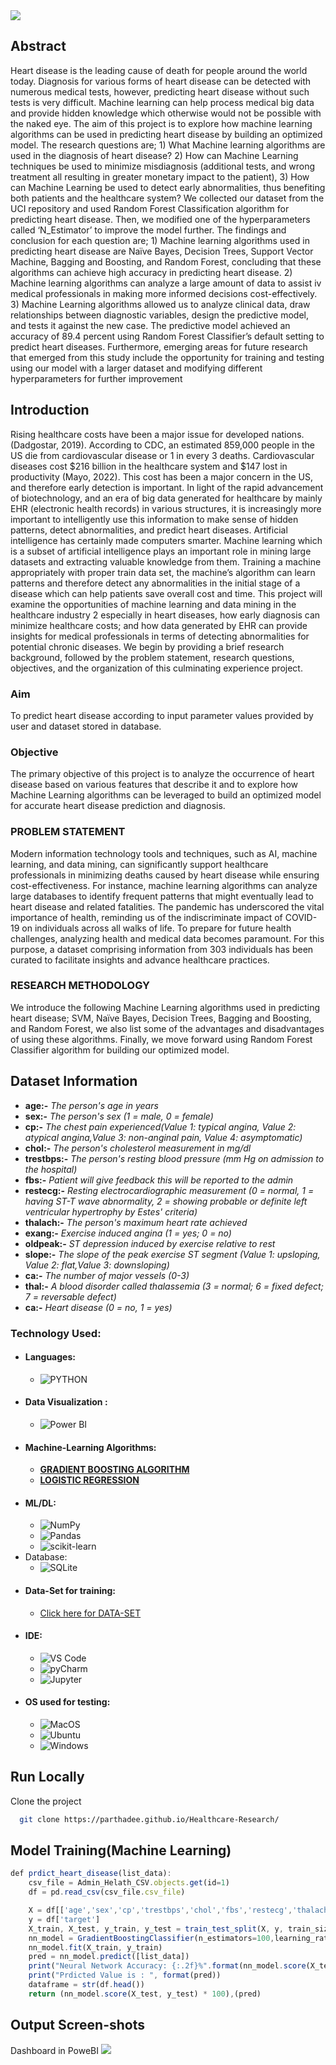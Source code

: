 <img src="https://github.com/Parthadee/Healthcare-Research/blob/045f1313e4ac812230041a3e275c2706503b94fe/machine%20banner.jpg" />

## Abstract 
<p> 
  Heart disease is the leading cause of death for people around the world today. Diagnosis for various forms of heart disease can be detected with numerous medical tests, however, predicting heart disease without such tests is very difficult. Machine learning can help process medical big data and provide hidden knowledge which otherwise would not be possible with the naked eye. The aim of this project is to explore how machine learning algorithms can be used in predicting heart disease by building an optimized model. The research questions are; 1) What Machine learning algorithms are used in the diagnosis of heart disease? 2) How can Machine Learning techniques be used to minimize misdiagnosis (additional tests, and wrong treatment all resulting in greater monetary impact to the patient), 3) How can Machine Learning be used to detect early abnormalities, thus benefiting both patients and the healthcare system? We collected our dataset from the UCI repository and used Random Forest Classification algorithm for predicting heart disease. Then, we modified one of the hyperparameters called ‘N_Estimator’ to improve the model further. The findings and conclusion for each question are; 1) Machine learning algorithms used in predicting heart disease are Naïve Bayes, Decision Trees, Support Vector Machine, Bagging and Boosting, and Random Forest, concluding that these algorithms can achieve high accuracy in predicting heart disease. 2) Machine learning algorithms can analyze a large amount of data to assist iv medical professionals in making more informed decisions cost-effectively. 3) Machine Learning algorithms allowed us to analyze clinical data, draw relationships between diagnostic variables, design the predictive model, and tests it against the new case. The predictive model achieved an accuracy of 89.4 percent using Random Forest Classifier’s default setting to predict heart diseases. Furthermore, emerging areas for future research that emerged from this study include the opportunity for training and testing using our model with a larger dataset and modifying different hyperparameters for further improvement 
</p>

## Introduction
<p>
  Rising healthcare costs have been a major issue for developed nations. (Dadgostar, 2019). According to CDC, an estimated 859,000 people in the US die from cardiovascular disease or 1 in every 3 deaths. Cardiovascular diseases cost $216 billion in the healthcare system and $147 lost in productivity (Mayo, 2022). This cost has been a major concern in the US, and therefore early detection is important. In light of the rapid advancement of biotechnology, and an era of big data generated for healthcare by mainly EHR (electronic health records) in various structures, it is increasingly more important to intelligently use this information to make sense of hidden patterns, detect abnormalities, and predict heart diseases. 
      Artificial intelligence has certainly made computers smarter. Machine learning which is a subset of artificial intelligence plays an important role in mining large datasets and extracting valuable knowledge from them. Training a machine appropriately with proper train data set, the machine’s algorithm can learn patterns and therefore detect any abnormalities in the initial stage of a disease which can help patients save overall cost and time. This project will examine the opportunities of machine learning and data mining in the healthcare industry 2 especially in heart diseases, how early diagnosis can minimize healthcare costs; and how data generated by EHR can provide insights for medical professionals in terms of detecting abnormalities for potential chronic diseases. We begin by providing a brief research background, followed by the problem statement, research questions, objectives, and the organization of this culminating experience project. 

</p>

### Aim
<p> 
  To predict heart disease according to input parameter values provided by user and dataset
stored in database.
</p>

### Objective
<p>
  The primary objective of this project is to analyze the occurrence of heart disease based on various features that describe it and to explore how Machine Learning algorithms can be leveraged to build an optimized model for accurate heart disease prediction and diagnosis.
</p>

### PROBLEM STATEMENT
<p>
  Modern information technology tools and techniques, such as AI, machine learning, and data mining, can significantly support healthcare professionals in minimizing deaths caused by heart disease while ensuring cost-effectiveness. For instance, machine learning algorithms can analyze large databases to identify frequent patterns that might eventually lead to heart disease and related fatalities. The pandemic has underscored the vital importance of health, reminding us of the indiscriminate impact of COVID-19 on individuals across all walks of life. To prepare for future health challenges, analyzing health and medical data becomes paramount. For this purpose, a dataset comprising information from 303 individuals has been curated to facilitate insights and advance healthcare practices.
</p>

### RESEARCH METHODOLOGY
<p>
We introduce the following Machine Learning algorithms used in predicting heart disease; SVM, Naïve Bayes, Decision Trees, Bagging and Boosting, and Random Forest, we also list some of the advantages and disadvantages of using these algorithms. Finally, we move forward using Random Forest Classifier algorithm for building our optimized model. 
</p>

## Dataset Information
- **age:-** *The person's age in years*
- **sex:-** *The person's sex (1 = male, 0 = female)*
- **cp:-** *The chest pain experienced(Value 1: typical angina, Value 2: atypical angina,Value 3: non-anginal pain, Value 4: asymptomatic)*
- **chol:-** *The person's cholesterol measurement in mg/dl*
- **trestbps:-** *The person's resting blood pressure (mm Hg on admission to the hospital)*
- **fbs:-** *Patient will give feedback this will be reported to the admin*
- **restecg:-** *Resting electrocardiographic measurement (0 = normal, 1 = having ST-T wave abnormality, 2 = showing probable or definite left ventricular hypertrophy by Estes' criteria)*
- **thalach:-** *The person's maximum heart rate achieved*
- **exang:-** *Exercise induced angina (1 = yes; 0 = no)*
- **oldpeak:-** *ST depression induced by exercise relative to rest*
- **slope:-**  *The slope of the peak exercise ST segment (Value 1: upsloping, Value 2: flat,Value 3: downsloping)*
- **ca:-**  *The number of major vessels (0-3)*
- **thal:-**  *A blood disorder called thalassemia (3 = normal; 6 = fixed defect; 7 = reversable defect)*
- **ca:-**  *Heart disease (0 = no, 1 = yes)*

  
### Technology Used:
- #### Languages:
  - ![PYTHON](https://img.shields.io/badge/Python-FFD43B?style=for-the-badge&logo=python&logoColor=darkgreen)
- #### Data Visualization :
  - ![Power BI](https://img.shields.io/badge/PowerBI-563D7C?style=for-the-badge&logo=DataVisualization&logoColor=white)
- #### Machine-Learning Algorithms:
  - <a href="https://en.wikipedia.org/wiki/Gradient_boosting">**GRADIENT BOOSTING ALGORITHM**</a>
  - <a href="https://en.wikipedia.org/wiki/Logistic_regression">**LOGISTIC REGRESSION**</a>
- #### ML/DL:
  - ![NumPy](https://img.shields.io/badge/numpy-%23013243.svg?style=for-the-badge&logo=numpy&logoColor=white)
  - ![Pandas](https://img.shields.io/badge/pandas-%23150458.svg?style=for-the-badge&logo=pandas&logoColor=white)
  - ![scikit-learn](https://img.shields.io/badge/scikit--learn-%23F7931E.svg?style=for-the-badge&logo=scikit-learn&logoColor=white)
- Database:
  - ![SQLite](https://img.shields.io/badge/SQLite-07405E?style=for-the-badge&logo=sqlite&logoColor=white)
- #### Data-Set for training:
  - <a href="https://github.com/Kumar-laxmi/Heart-Disease-Prediction-System/blob/main/Machine_Learning/heart.csv">Click here for DATA-SET</a>
- #### IDE:
  - ![VS Code](https://img.shields.io/badge/Visual_Studio_Code-0078D4?style=for-the-badge&logo=visual%20studio%20code&logoColor=white)
  - ![pyCharm](https://img.shields.io/badge/PyCharm-000000.svg?&style=for-the-badge&logo=PyCharm&logoColor=white)
  - ![Jupyter](https://img.shields.io/badge/Jupyter-orange.svg?&style=for-the-badge&logo=jupyter&logoColor=white)
- #### OS used for testing:
  - ![MacOS](https://img.shields.io/badge/mac%20os-000000?style=for-the-badge&logo=apple&logoColor=white)
  - ![Ubuntu](https://img.shields.io/badge/Ubuntu-E95420?style=for-the-badge&logo=ubuntu&logoColor=white)
  - ![Windows](https://img.shields.io/badge/Windows-0078D6?style=for-the-badge&logo=windows&logoColor=white)

## Run Locally

Clone the project

```bash
  git clone https://parthadee.github.io/Healthcare-Research/
```

## Model Training(Machine Learning)

```javascript
def prdict_heart_disease(list_data):
    csv_file = Admin_Helath_CSV.objects.get(id=1)
    df = pd.read_csv(csv_file.csv_file)

    X = df[['age','sex','cp','trestbps','chol','fbs','restecg','thalach','exang','oldpeak','slope','ca','thal']]
    y = df['target']
    X_train, X_test, y_train, y_test = train_test_split(X, y, train_size=0.8, random_state=0)
    nn_model = GradientBoostingClassifier(n_estimators=100,learning_rate=1.0,max_depth=1, random_state=0)
    nn_model.fit(X_train, y_train)
    pred = nn_model.predict([list_data])
    print("Neural Network Accuracy: {:.2f}%".format(nn_model.score(X_test, y_test) * 100))
    print("Prdicted Value is : ", format(pred))
    dataframe = str(df.head())
    return (nn_model.score(X_test, y_test) * 100),(pred)
```

## Output Screen-shots
Dashboard in PoweBI
<img src="https://github.com/Parthadee/Healthcare-Research/blob/045f1313e4ac812230041a3e275c2706503b94fe/4%20Dashboard%20Image.jpg" />
